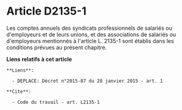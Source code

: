 # Article D2135-1

Les comptes annuels des syndicats professionnels de salariés ou d'employeurs et de leurs unions, et des associations de
salariés ou d'employeurs mentionnés à l'article L. 2135-1 sont établis dans les conditions prévues au présent chapitre.

**Liens relatifs à cet article**

	**Liens**:

	  - DEPLACE: Décret n°2015-87 du 28 janvier 2015 - art. 1

	**Cite**:

	  - Code du travail - art. L2135-1
